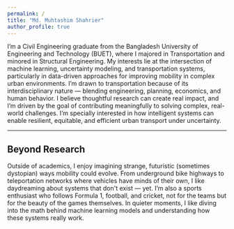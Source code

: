 ```yaml
---
permalink: /
title: "Md. Muhtashim Shahrier"
author_profile: true
---
```



I’m a Civil Engineering graduate from the Bangladesh University of Engineering and Technology (BUET), where I majored in Transportation and minored in Structural Engineering. My interests lie at the intersection of machine learning, uncertainty modeling, and transportation systems, particularly in data-driven approaches for improving mobility in complex urban environments. I’m drawn to transportation because of its interdisciplinary nature — blending engineering, planning, economics, and human behavior. I believe thoughtful research can create real impact, and I’m driven by the goal of contributing meaningfully to solving complex, real-world challenges. I’m specially interested in how intelligent systems can enable resilient, equitable, and efficient urban transport under uncertainty.

---

## Beyond Research

Outside of academics, I enjoy imagining strange, futuristic (sometimes dystopian) ways mobility could evolve. From underground bike highways to teleportation networks where vehicles have minds of their own, I like daydreaming about systems that don't exist — yet. I’m also a sports enthusiast who follows Formula 1, football, and cricket, not for the teams but for the beauty of the games themselves. In quieter moments, I like diving into the math behind machine learning models and understanding how these systems really work.
